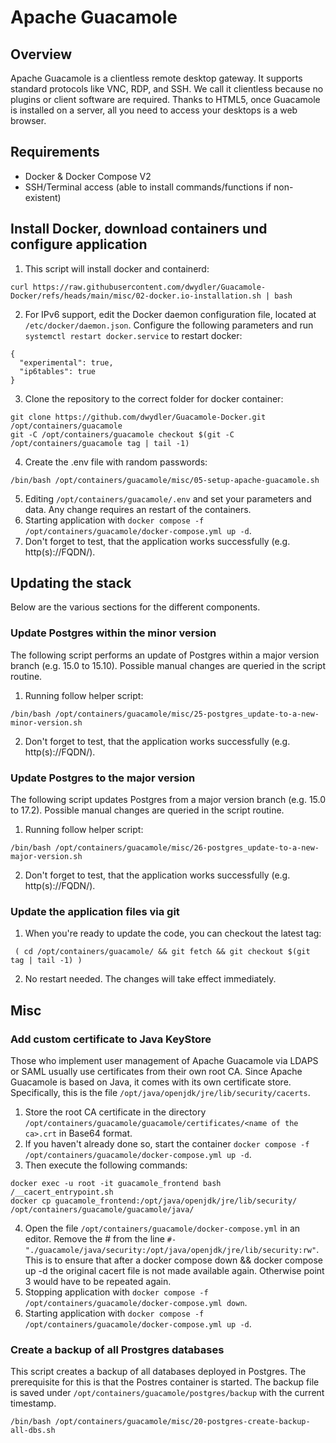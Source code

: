 # Apache Guacamole

## Overview
Apache Guacamole is a clientless remote desktop gateway. It supports standard protocols like VNC, RDP, and SSH.
We call it clientless because no plugins or client software are required.
Thanks to HTML5, once Guacamole is installed on a server, all you need to access your desktops is a web browser.


## Requirements
* Docker & Docker Compose V2
* SSH/Terminal access (able to install commands/functions if non-existent)


## Install Docker, download containers und configure application
1. This script will install docker and containerd:
  ```
  curl https://raw.githubusercontent.com/dwydler/Guacamole-Docker/refs/heads/main/misc/02-docker.io-installation.sh | bash
  ```
2. For IPv6 support, edit the Docker daemon configuration file, located at `/etc/docker/daemon.json`. Configure the following parameters and run `systemctl restart docker.service` to restart docker:
  ```
  {
    "experimental": true,
    "ip6tables": true
  }
  ```
3. Clone the repository to the correct folder for docker container:
  ```
  git clone https://github.com/dwydler/Guacamole-Docker.git /opt/containers/guacamole
  git -C /opt/containers/guacamole checkout $(git -C /opt/containers/guacamole tag | tail -1)
  ```
4. Create the .env file with random passwords:
  ```
  /bin/bash /opt/containers/guacamole/misc/05-setup-apache-guacamole.sh
  ```
5. Editing `/opt/containers/guacamole/.env` and set your parameters and data. Any change requires an restart of the containers.
6. Starting application with `docker compose -f /opt/containers/guacamole/docker-compose.yml up -d`.
7. Don't forget to test, that the application works successfully (e.g. http(s)://FQDN/).


## Updating the stack
Below are the various sections for the different components.

### Update Postgres within the minor version
The following script performs an update of Postgres within a major version branch (e.g. 15.0 to 15.10). Possible manual changes are queried in the script routine.

1. Running follow helper script:
  ```
  /bin/bash /opt/containers/guacamole/misc/25-postgres_update-to-a-new-minor-version.sh
  ```
2. Don't forget to test, that the application works successfully (e.g. http(s)://FQDN/).


### Update Postgres to the major version
The following script updates Postgres from a major version branch (e.g. 15.0 to 17.2). Possible manual changes are queried in the script routine.

1. Running follow helper script:
  ```
  /bin/bash /opt/containers/guacamole/misc/26-postgres_update-to-a-new-major-version.sh
  ```
2. Don't forget to test, that the application works successfully (e.g. http(s)://FQDN/).


### Update the application files via git
1. When you're ready to update the code, you can checkout the latest tag:
  ```
   ( cd /opt/containers/guacamole/ && git fetch && git checkout $(git tag | tail -1) )
  ```
2. No restart needed. The changes will take effect immediately.


## Misc

### Add custom certificate to Java KeyStore
Those who implement user management of Apache Guacamole via LDAPS or SAML usually use certificates from their own root CA. Since Apache Guacamole is based on Java, it comes with its own certificate store. Specifically, this is the file `/opt/java/openjdk/jre/lib/security/cacerts`.

1. Store the root CA certificate in the directory `/opt/containers/guacamole/guacamole/certificates/<name of the ca>.crt` in Base64 format.
2. If you haven't already done so, start the container `docker compose -f /opt/containers/guacamole/docker-compose.yml up -d`.
3. Then execute the following commands:
```
docker exec -u root -it guacamole_frontend bash /__cacert_entrypoint.sh
docker cp guacamole_frontend:/opt/java/openjdk/jre/lib/security/ /opt/containers/guacamole/guacamole/java/
```
4. Open the file `/opt/containers/guacamole/docker-compose.yml` in an editor. Remove the # from the line `#- "./guacamole/java/security:/opt/java/openjdk/jre/lib/security:rw"`. This is to ensure that after a docker compose down && docker compose up -d the original cacert file is not made available again. Otherwise point 3 would have to be repeated again.
5. Stopping application with `docker compose -f /opt/containers/guacamole/docker-compose.yml down`.
6. Starting application with `docker compose -f /opt/containers/guacamole/docker-compose.yml up -d`.


### Create a backup of all Prostgres databases
This script creates a backup of all databases deployed in Postgres. The prerequisite for this is that the Postres container is started. The backup file is saved under `/opt/containers/guacamole/postgres/backup` with the current timestamp.
```
/bin/bash /opt/containers/guacamole/misc/20-postgres-create-backup-all-dbs.sh
```